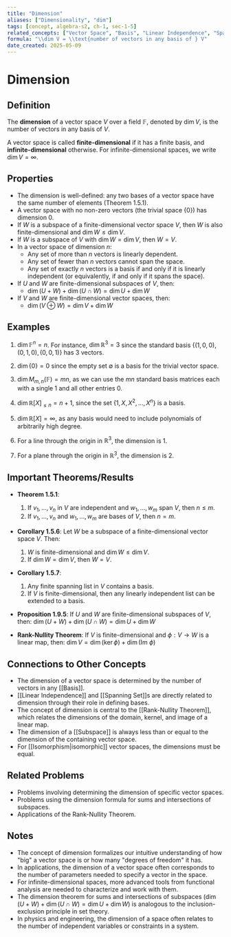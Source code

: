 ```yaml
---
title: "Dimension"
aliases: ["Dimensionality", "dim"]
tags: [concept, algebra-s2, ch-1, sec-1-5]
related_concepts: ["Vector Space", "Basis", "Linear Independence", "Spanning Set", "Rank-Nullity Theorem"]
formula: "\\dim V = \\text{number of vectors in any basis of } V"
date_created: 2025-05-09
---
```


# Dimension

## Definition
The **dimension** of a vector space $V$ over a field $\mathbb{F}$, denoted by $\dim V$, is the number of vectors in any basis of $V$. 

A vector space is called **finite-dimensional** if it has a finite basis, and **infinite-dimensional** otherwise. For infinite-dimensional spaces, we write $\dim V = \infty$.

## Properties
- The dimension is well-defined: any two bases of a vector space have the same number of elements (Theorem 1.5.1).
- A vector space with no non-zero vectors (the trivial space $\{0\}$) has dimension 0.
- If $W$ is a subspace of a finite-dimensional vector space $V$, then $W$ is also finite-dimensional and $\dim W \leq \dim V$.
- If $W$ is a subspace of $V$ with $\dim W = \dim V$, then $W = V$.
- In a vector space of dimension $n$:
  - Any set of more than $n$ vectors is linearly dependent.
  - Any set of fewer than $n$ vectors cannot span the space.
  - Any set of exactly $n$ vectors is a basis if and only if it is linearly independent (or equivalently, if and only if it spans the space).
- If $U$ and $W$ are finite-dimensional subspaces of $V$, then:
  - $\dim(U + W) + \dim(U \cap W) = \dim U + \dim W$
- If $V$ and $W$ are finite-dimensional vector spaces, then:
  - $\dim(V \oplus W) = \dim V + \dim W$

## Examples
1. $\dim \mathbb{F}^n = n$. For instance, $\dim \mathbb{R}^3 = 3$ since the standard basis $\{(1,0,0), (0,1,0), (0,0,1)\}$ has 3 vectors.

2. $\dim \{0\} = 0$ since the empty set $\emptyset$ is a basis for the trivial vector space.

3. $\dim M_{m,n}(\mathbb{F}) = mn$, as we can use the $mn$ standard basis matrices each with a single 1 and all other entries 0.

4. $\dim \mathbb{R}[X]_{\leq n} = n+1$, since the set $\{1, X, X^2, \ldots, X^n\}$ is a basis.

5. $\dim \mathbb{R}[X] = \infty$, as any basis would need to include polynomials of arbitrarily high degree.

6. For a line through the origin in $\mathbb{R}^3$, the dimension is 1.

7. For a plane through the origin in $\mathbb{R}^3$, the dimension is 2.

## Important Theorems/Results
- **Theorem 1.5.1**: 
  1. If $v_1, \ldots, v_n$ in $V$ are independent and $w_1, \ldots, w_m$ span $V$, then $n \leq m$.
  2. If $v_1, \ldots, v_n$ and $w_1, \ldots, w_m$ are bases of $V$, then $n = m$.

- **Corollary 1.5.6**: Let $W$ be a subspace of a finite-dimensional vector space $V$. Then:
  1. $W$ is finite-dimensional and $\dim W \leq \dim V$.
  2. If $\dim W = \dim V$, then $W = V$.

- **Corollary 1.5.7**:
  1. Any finite spanning list in $V$ contains a basis.
  2. If $V$ is finite-dimensional, then any linearly independent list can be extended to a basis.

- **Proposition 1.9.5**: If $U$ and $W$ are finite-dimensional subspaces of $V$, then:
  $\dim(U + W) + \dim(U \cap W) = \dim U + \dim W$

- **Rank-Nullity Theorem**: If $V$ is finite-dimensional and $\phi: V \rightarrow W$ is a linear map, then:
  $\dim V = \dim(\ker \phi) + \dim(\text{Im } \phi)$

## Connections to Other Concepts
- The dimension of a vector space is determined by the number of vectors in any [[Basis]].
- [[Linear Independence]] and [[Spanning Set]]s are directly related to dimension through their role in defining bases.
- The concept of dimension is central to the [[Rank-Nullity Theorem]], which relates the dimensions of the domain, kernel, and image of a linear map.
- The dimension of a [[Subspace]] is always less than or equal to the dimension of the containing vector space.
- For [[Isomorphism|isomorphic]] vector spaces, the dimensions must be equal.

## Related Problems
- Problems involving determining the dimension of specific vector spaces.
- Problems using the dimension formula for sums and intersections of subspaces.
- Applications of the Rank-Nullity Theorem.

## Notes
- The concept of dimension formalizes our intuitive understanding of how "big" a vector space is or how many "degrees of freedom" it has.
- In applications, the dimension of a vector space often corresponds to the number of parameters needed to specify a vector in the space.
- For infinite-dimensional spaces, more advanced tools from functional analysis are needed to characterize and work with them.
- The dimension theorem for sums and intersections of subspaces ($\dim(U + W) + \dim(U \cap W) = \dim U + \dim W$) is analogous to the inclusion-exclusion principle in set theory.
- In physics and engineering, the dimension of a space often relates to the number of independent variables or constraints in a system.
